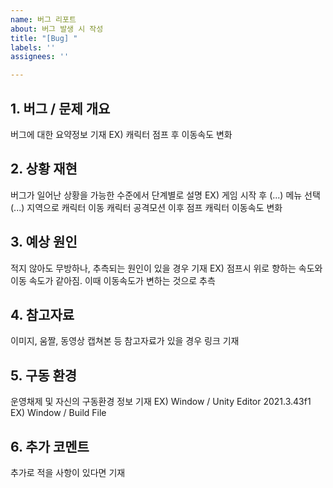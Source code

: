 ```yaml
---
name: 버그 리포트
about: 버그 발생 시 작성
title: "[Bug] "
labels: ''
assignees: ''

---
```


## 1. 버그 / 문제 개요
버그에 대한 요약정보 기재
EX) 캐릭터 점프 후 이동속도 변화

## 2. 상황 재현
버그가 일어난 상황을 가능한 수준에서 단계별로 설명
EX)
게임 시작 후 (...) 메뉴 선택
(...) 지역으로 캐릭터 이동
캐릭터 공격모션 이후 점프
캐릭터 이동속도 변화

## 3. 예상 원인
적지 않아도 무방하나, 추측되는 원인이 있을 경우 기재
EX) 점프시 위로 향하는 속도와 이동 속도가 같아짐. 이때 이동속도가 변하는 것으로 추측

## 4. 참고자료
이미지, 움짤, 동영상 캡쳐본 등 참고자료가 있을 경우 링크 기재

## 5. 구동 환경
운영채제 및 자신의 구동환경 정보 기재
EX) Window / Unity Editor 2021.3.43f1
EX) Window / Build File

## 6. 추가 코멘트
추가로 적을 사항이 있다면 기재
